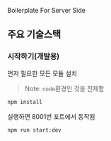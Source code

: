 Boilerplate For Server Side

## 주요 기술스택

### 시작하기(개발용)

먼저 필요한 모든 모듈 설치

>Note: `node`환경인 것을 전제함

```sh
npm install
```

실행하면 8001번 포트에서 동작됨

```sh
npm run start:dev
```